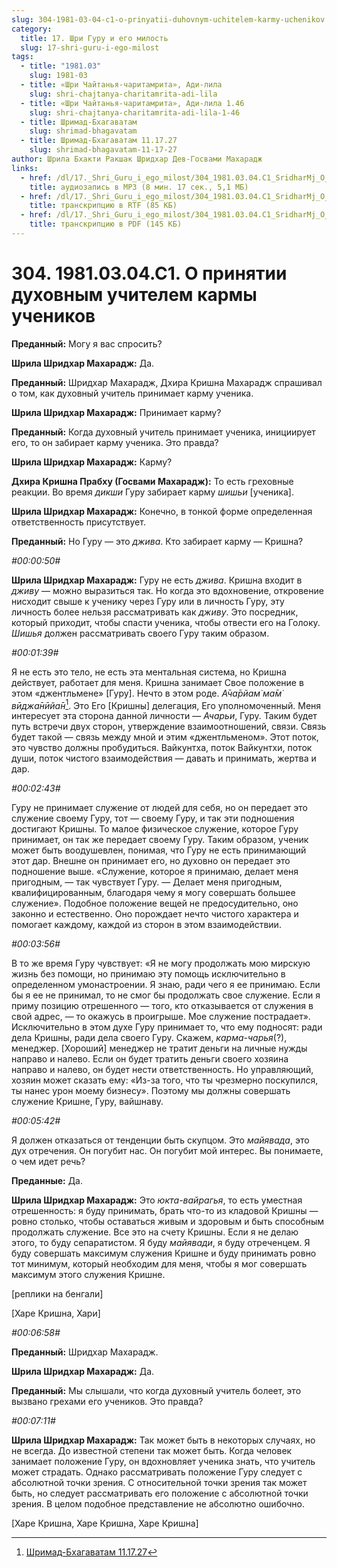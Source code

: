 ```yaml
---
slug: 304-1981-03-04-c1-o-prinyatii-duhovnym-uchitelem-karmy-uchenikov
category:
  title: 17. Шри Гуру и его милость
  slug: 17-shri-guru-i-ego-milost
tags:
  - title: "1981.03"
    slug: 1981-03
  - title: «Шри Чайтанья-чаритамрита», Ади-лила
    slug: shri-chajtanya-charitamrita-adi-lila
  - title: «Шри Чайтанья-чаритамрита», Ади-лила 1.46
    slug: shri-chajtanya-charitamrita-adi-lila-1-46
  - title: Шримад-Бхагаватам
    slug: shrimad-bhagavatam
  - title: Шримад-Бхагаватам 11.17.27
    slug: shrimad-bhagavatam-11-17-27
author: Шрила Бхакти Ракшак Шридхар Дев-Госвами Махарадж
links:
  - href: /dl/17._Shri_Guru_i_ego_milost/304_1981.03.04.C1_SridharMj_O_prinyatii_duhovnym_uchitelem_karmy_uchenikov.mp3
    title: аудиозапись в MP3 (8 мин. 17 сек., 5,1 МБ)
  - href: /dl/17._Shri_Guru_i_ego_milost/304_1981.03.04.C1_SridharMj_O_prinyatii_duhovnym_uchitelem_karmy_uchenikov.rtf
    title: транскрипцию в RTF (85 КБ)
  - href: /dl/17._Shri_Guru_i_ego_milost/304_1981.03.04.C1_SridharMj_O_prinyatii_duhovnym_uchitelem_karmy_uchenikov.pdf
    title: транскрипцию в PDF (145 КБ)
---
```


# 304. 1981.03.04.C1. О принятии духовным учителем кармы учеников

**Преданный:** Могу я вас спросить?

**Шрила Шридхар Махарадж:** Да.

**Преданный:** Шридхар Махарадж, Дхира Кришна Махарадж спрашивал о том, как духовный учитель принимает карму ученика.

**Шрила Шридхар Махарадж:** Принимает карму?

**Преданный:** Когда духовный учитель принимает ученика, инициирует его, то он забирает карму ученика. Это правда?

**Шрила Шридхар Махарадж:** Карму?

**Дхира Кришна Прабху (Госвами Махарадж):** То есть греховные реакции. Во время *дикши* Гуру забирает карму *шишьи* [ученика].

**Шрила Шридхар Махарадж:** Конечно, в тонкой форме определенная ответственность присутствует.

**Преданный:** Но Гуру — это *джива*. Кто забирает карму — Кришна?

*#00:00:50#*

**Шрила Шридхар Махарадж:** Гуру не есть *джива*. Кришна входит в *дживу* — можно выразиться так. Но когда это вдохновение, откровение нисходит свыше к ученику через Гуру или в личность Гуру, эту личность более нельзя рассматривать как *дживу*. Это посредник, который приходит, чтобы спасти ученика, чтобы отвести его на Голоку. *Шишья* должен рассматривать своего Гуру таким образом.

*#00:01:39#*

Я не есть это тело, не есть эта ментальная система, но Кришна действует, работает для меня. Кришна занимает Свое положение в этом «джентльмене» [Гуру]. Нечто в этом роде. *А̄ча̄рйам̇ ма̄м̇ вӣджа̄нӣйа̄н*[^_ftn1]. Это Его [Кришны] делегация, Его уполномоченный. Меня интересует эта сторона данной личности — *Ачарьи*, Гуру. Таким будет путь встречи двух сторон, утверждение взаимоотношений, связи. Связь будет такой — связь между мной и этим «джентльменом». Этот поток, это чувство должны пробудиться. Вайкунтха, поток Вайкунтхи, поток души, поток чистого взаимодействия — давать и принимать, жертва и дар.

*#00:02:43#*

Гуру не принимает служение от людей для себя, но он передает это служение своему Гуру, тот — своему Гуру, и так эти подношения достигают Кришны. То малое физическое служение, которое Гуру принимает, он так же передает своему Гуру. Таким образом, ученик может быть воодушевлен, понимая, что Гуру не есть принимающий этот дар. Внешне он принимает его, но духовно он передает это подношение выше. «Служение, которое я принимаю, делает меня пригодным, — так чувствует Гуру. — Делает меня пригодным, квалифицированным, благодаря чему я могу совершать большее служение». Подобное положение вещей не предосудительно, оно законно и естественно. Оно порождает нечто чистого характера и помогает каждому, каждой из сторон в этом взаимодействии.

*#00:03:56#*

В то же время Гуру чувствует: «Я не могу продолжать мою мирскую жизнь без помощи, но принимаю эту помощь исключительно в определенном умонастроении. Я знаю, ради чего я ее принимаю. Если бы я ее не принимал, то не смог бы продолжать свое служение. Если я приму позицию отрешенного — того, кто отказывается от служения в свой адрес, — то окажусь в проигрыше. Мое служение пострадает». Исключительно в этом духе Гуру принимает то, что ему подносят: ради дела Кришны, ради дела своего Гуру. Скажем, *карма-чарья*(?), менеджер. [Хороший] менеджер не тратит деньги на личные нужды направо и налево. Если он будет тратить деньги своего хозяина направо и налево, он будет нести ответственность. Но управляющий, хозяин может сказать ему: «Из-за того, что ты чрезмерно поскупился, ты нанес урон моему бизнесу». Поэтому мы должны совершать служение Кришне, Гуру, вайшнаву.

*#00:05:42#*

Я должен отказаться от тенденции быть скупцом. Это *майявада*, это дух отречения. Он погубит нас. Он погубит мой интерес. Вы понимаете, о чем идет речь?

**Преданные:** Да.

**Шрила Шридхар Махарадж:** Это *юкта-вайрагья*, то есть уместная отрешенность: я буду принимать, брать что-то из кладовой Кришны — ровно столько, чтобы оставаться живым и здоровым и быть способным продолжать служение. Все это на счету Кришны. Если я не делаю этого, то буду сепаратистом. Я буду *майявади*, я буду отреченцем. Я буду совершать максимум служения Кришне и буду принимать ровно тот минимум, который необходим для меня, чтобы я мог совершать максимум этого служения Кришне.

[реплики на бенгали]

[Харе Кришна, Хари]

*#00:06:58#*

**Преданный:** Шридхар Махарадж.

**Шрила Шридхар Махарадж:** Да.

**Преданный:** Мы слышали, что когда духовный учитель болеет, это вызвано грехами его учеников. Это правда?

*#00:07:11#*

**Шрила Шридхар Махарадж:** Так может быть в некоторых случаях, но не всегда. До известной степени так может быть. Когда человек занимает положение Гуру, он вдохновляет ученика знать, что учитель может страдать. Однако рассматривать положение Гуру следует с абсолютной точки зрения. С относительной точки зрения так может быть, но следует рассматривать его положение с абсолютной точки зрения. В целом подобное представление не абсолютно ошибочно.

[Харе Кришна, Харе Кришна, Харе Кришна]



[^_ftn1]: [Шримад-Бхагаватам 11.17.27](../notes/shrimad-bhagavatam/shrimad-bhagavatam-11-17-27.md)
